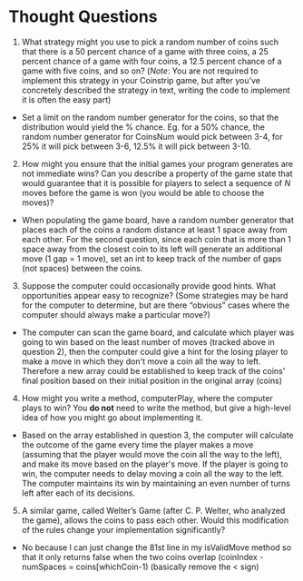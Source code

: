 # Thought Questions

1. What strategy might you use to pick a random number of coins such
that there is a 50 percent chance of a game with three coins, a 25
percent chance of a game with four coins, a 12.5 percent chance of a
game with five coins, and so on? (_Note_: You are not required to
implement this strategy in your Coinstrip game, but after you’ve
concretely described the strategy in text, writing the code to
implement it is often the easy part)
  * Set a limit on the random number generator for the coins, so that the distribution would yield the % chance. Eg. for a 50% chance, the random number generator for CoinsNum would pick between 3-4, for 25% it will pick between 3-6, 12.5% it will pick between 3-10.


2. How might you ensure that the initial games your program generates
are not immediate wins? Can you describe a property of the game state
that would guarantee that it is possible for players to select a
sequence of _N_ moves before the game is won (you would be able to
choose the moves)?
  * When populating the game board, have a random number generator that places each of the coins a random distance at least 1 space away from each other. For the second question, since each coin that is more than 1 space away from the closest coin to its left will generate an additional move (1 gap = 1 move), set an int to keep track of the number of gaps (not spaces) between the coins.


3. Suppose the computer could occasionally provide good hints. What
opportunities appear easy to recognize? (Some strategies may be hard
for the computer to determine, but are there “obvious” cases where the
computer should always make a particular move?)
  * The computer can scan the game board, and calculate which player was going to win based on the least number of moves (tracked above in question 2), then the computer could give a hint for the losing player to make a move in which they don't move a coin all the way to left. Therefore a new array could be established to keep track of the coins' final position based on their initial position in the original array (coins)


4. How might you write a method, computerPlay, where the computer
plays to win? You __do not__ need to write the method, but give a
high-level idea of how you might go about implementing it.
  * Based on the array established in question 3, the computer will calculate the outcome of the game every time the player makes a move (assuming that the player would move the coin all the way to the left), and make its move based on the player's move. If the player is going to win, the computer needs to delay moving a coin all the way to the left. The computer maintains its win by maintaining an even number of turns left after each of its decisions.


5. A similar game, called Welter’s Game (after C. P. Welter, who
analyzed the game), allows the coins to pass each other. Would this
modification of the rules change your implementation significantly?
  * No because I can just change the 81st line in my isValidMove method so that it only returns false when the two coins overlap (coinIndex - numSpaces = coins[whichCoin-1) (basically remove the < sign)
